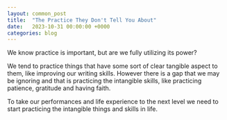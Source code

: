 ```yaml
---
layout: common_post
title:  "The Practice They Don't Tell You About"
date:   2023-10-31 00:00:00 +0000
categories: blog
---
```


We know practice is important, but are we fully utilizing its power?

We tend to practice things that have some sort of clear tangible aspect to them, like improving our writing skills. However there is a gap that we may be ignoring and that is practicing the intangible skills, like practicing patience, gratitude and having faith.

To take our performances and life experience to the next level we need to start practicing the intangible things and skills in life.